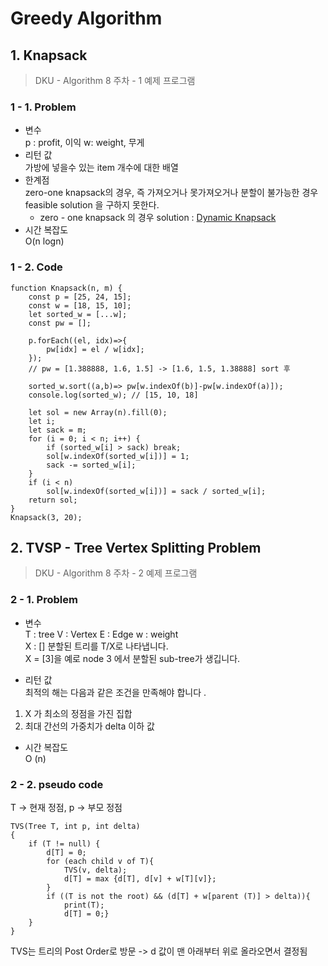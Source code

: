 # Greedy Algorithm
## 1. Knapsack 
> DKU - Algorithm 8 주차 - 1 예제 프로그램 

### 1 - 1. Problem 
* 변수    
p : profit, 이익 w: weight, 무게
* 리턴 값    
가방에 넣을수 있는 item 개수에 대한 배열
* 한계점     
zero-one knapsack의 경우, 즉 가져오거나 못가져오거나 분할이 불가능한 경우 feasible solution 을 구하지 못한다. 
    * zero - one knapsack 의 경우 solution : [Dynamic Knapsack](https://github.com/JeongShin/AlgoStudyRepo/tree/master/Greedy#1---1-problem)
* 시간 복잡도     
O(n logn)

### 1 - 2. Code 

```JS
function Knapsack(n, m) {
    const p = [25, 24, 15];
    const w = [18, 15, 10];
    let sorted_w = [...w];
    const pw = [];

    p.forEach((el, idx)=>{
        pw[idx] = el / w[idx];
    });
    // pw = [1.388888, 1.6, 1.5] -> [1.6, 1.5, 1.38888] sort 후

    sorted_w.sort((a,b)=> pw[w.indexOf(b)]-pw[w.indexOf(a)]);
    console.log(sorted_w); // [15, 10, 18]

    let sol = new Array(n).fill(0);
    let i;
    let sack = m;
    for (i = 0; i < n; i++) {
        if (sorted_w[i] > sack) break;
        sol[w.indexOf(sorted_w[i])] = 1;
        sack -= sorted_w[i];
    }
    if (i < n)
        sol[w.indexOf(sorted_w[i])] = sack / sorted_w[i];
    return sol;
}
Knapsack(3, 20);
```

## 2. TVSP - Tree Vertex Splitting Problem
> DKU - Algorithm 8 주차 - 2 예제 프로그램 
### 2 - 1. Problem 
* 변수     
T : tree V : Vertex E : Edge w : weight     
X : []
분할된 트리를 T/X로 나타냅니다.      
X = [3]을 예로 node 3 에서 분할된 sub-tree가 생깁니다.  


* 리턴 값     
최적의 해는 다음과 같은 조건을 만족해야 합니다 .
1. X 가 최소의 정점을 가진 집합
2. 최대 간선의 가중치가 delta 이하 값

* 시간 복잡도     
O (n)

### 2 - 2. pseudo code       
T -> 현재 정점, p -> 부모 정점
```$xslt
TVS(Tree T, int p, int delta)
{
    if (T != null) {
        d[T] = 0;
        for (each child v of T){
            TVS(v, delta);
            d[T] = max {d[T], d[v] + w[T][v]};
        }
        if ((T is not the root) && (d[T] + w[parent (T)] > delta)){
            print(T);
            d[T] = 0;}
    }
}
```

TVS는 트리의 Post Order로 방문 -> d 값이 맨 아래부터 위로 올라오면서 결정됨












# 